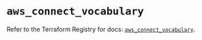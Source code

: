 # `aws_connect_vocabulary`

Refer to the Terraform Registry for docs: [`aws_connect_vocabulary`](https://registry.terraform.io/providers/hashicorp/aws/5.36.0/docs/resources/connect_vocabulary).
